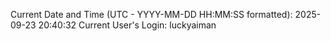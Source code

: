 Current Date and Time (UTC - YYYY-MM-DD HH:MM:SS formatted): 2025-09-23 20:40:32
Current User's Login: luckyaiman
